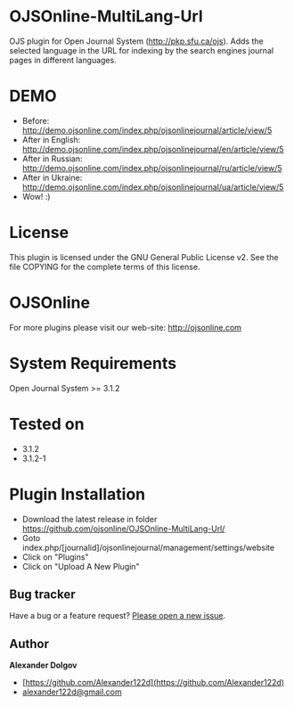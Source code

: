 # OJSOnline-MultiLang-Url

OJS plugin for Open Journal System (http://pkp.sfu.ca/ojs).
Adds the selected language in the URL for indexing by the search engines journal pages in different languages.

# DEMO

+ Before: http://demo.ojsonline.com/index.php/ojsonlinejournal/article/view/5
+ After in English: http://demo.ojsonline.com/index.php/ojsonlinejournal/en/article/view/5
+ After in Russian: http://demo.ojsonline.com/index.php/ojsonlinejournal/ru/article/view/5
+ After in Ukraine: http://demo.ojsonline.com/index.php/ojsonlinejournal/ua/article/view/5
+ Wow! :)

# License

This plugin is licensed under the GNU General Public License v2. See the file COPYING for the complete terms of this license.

# OJSOnline

For more plugins please visit our web-site: http://ojsonline.com


# System Requirements

Open Journal System >= 3.1.2

# Tested on
+ 3.1.2
+ 3.1.2-1


# Plugin Installation
 - Download the latest release in folder https://github.com/ojsonline/OJSOnline-MultiLang-Url/
 - Goto index.php/[journalid]/ojsonlinejournal/management/settings/website
 - Click on "Plugins"
 - Click on "Upload A New Plugin"


## Bug tracker

Have a bug or a feature request? [Please open a new issue](https://github.com/ojsonline/OJSOnline-MultiLang-Url/issues).


## Author

**Alexander Dolgov**

+ [https://github.com/Alexander122d](https://github.com/Alexander122d)
+ [alexander122d@gmail.com](mailto:alexander122d@gmail.com)
